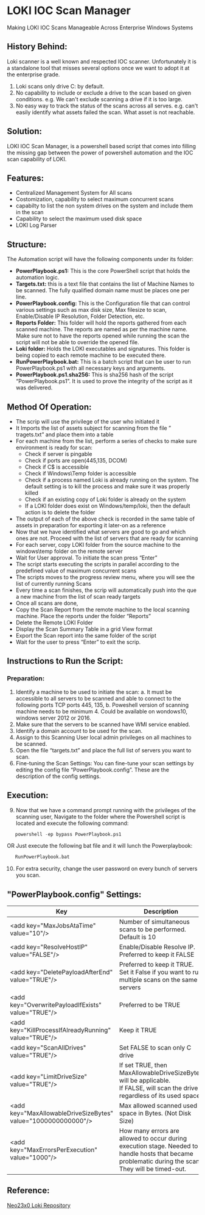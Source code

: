            
                                                                                                                                                                         
LOKI IOC Scan Manager
=========================================================
Making LOKI IOC Scans Manageable Across Enterprise Windows Systems 

## History Behind:
Loki scanner is a well known and respected IOC scanner. Unfortunately it is a standalone tool that misses several options once we want to adopt it at the enterprise grade.

1. Loki scans only drive C: by default.
2. No capability to include or exclude a drive to the scan based on given conditions. e.g. We can't exclude scanning a drive if it is too large.
3. No easy way to track the status of the scans across all serves. e.g. can't easily identify what assets failed the scan. What asset is not reachable. 

## Solution:
LOKI IOC Scan Manager, is a powershell based script that comes into filling the missing gap between the power of powershell automation and the IOC scan capability of LOKI.

## Features:

- Centralized Management System for All scans
- Costomization, capability to select maximum concurrent scans
- capabilty to list the non system drives on the system and include them in the scan
- Capability to select the maximum used disk space
- LOKI Log Parser

## Structure:
The Automation script will have the following components under its folder:
-	**PowerPlaybook.ps1:** This is the core PowerShell script that holds the automation logic.
-	**Targets.txt:** this is a text file that contains the list of Machine Names to be scanned. The fully qualified domain name must be places one per line.
-	**PowerPlaybook.config:** This is the Configuration file that can control various settings such as max disk size, Max filesize to scan,  Enable/Disable  IP Resolution, Folder Detection, etc. 
-	**Reports Folder:** This folder will hold the reports gathered from each scanned machine. The reports are named as per the machine name. Make sure not to have the reports opened while running the scan the script will not be able to override the opened file. 
-	**Loki folder:** Holds the LOKI executables and signatures. This folder is being copied to each remote machine to be executed there.
-	**RunPowerPlaybook.bat:** This is a batch script that can be user to run PowerPlaybook.ps1 with all necessary keys and arguments.
-	**PowerPlaybook.ps1.sha256:** This is sha256 hash of the script “PowerPlaybook.ps1”. It is used to prove the integrity of the script as it was delivered.

## Method Of Operation:
-	The scrip will use the privilege of the user who initiated it
-	It Imports the list of assets subject for scanning from the file ” tragets.txt” and place them into a table 
-	For each machine from the list, perform a series of checks to make sure environment is ready for scan:
    - Check if server is pingable
    - Check if ports are open(445,135, DCOM)
    - Check if C$ is accessible
    - Check if Windows\Temp folder is accessible
    - Check if a process named Loki is already running on the system. The default setting is to kill the process and make sure it was properly killed
     - Check if an existing copy of Loki folder is already on the system
     - If a LOKI folder does exist on Windows/temp/loki, then the default action is to delete the folder
- The output of each of the above check is recorded in the same table of assets in preparation for exporting it later-on as a reference
- Now that we have identified what servers are good to go and which ones are not. Proceed with the list of servers that are ready for scanning
- For each server, copy LOKI folder from the source machine to the windows\temp folder on the remote server
- Wait for User approval. To initiate the scan press “Enter”
- The script starts executing the scripts in parallel according to the predefined value of maximum concurrent scans
- The scripts moves to the progress review menu, where you will see the list of currently running Scans
- Every time a scan finishes, the scrip will automatically push into the que a new machine from the list of scan ready targets
- Once all scans are done,
- Copy the Scan Report from the remote machine to the local scanning machine. Place the reports under the folder “Reports” 
- Delete the Remote LOKI Folder
- Display the Scan Summary Table in a grid View format
- Export the Scan report into the same folder of the script
- Wait for the user to press “Enter” to exit the scrip.

## Instructions to Run the Script:
### Preparation:

1.	Identify a machine to be used to initiate the scan:
  a.	It must be accessible to all servers to be scanned and able to connect to the following ports TCP ports 445, 135, 
  b.	Poweshell version of scanning machine needs to be minimum 4. Could be available on wondows10, windows server 2012 or 2016.
2.	Make sure that the servers to be scanned have WMI service enabled.
3.	Identify a domain account to be used for the scan.
4.	Assign to this Scanning User local admin privileges on all machines to be scanned.
5.	Open the file “targets.txt” and place the full list of servers you want to scan.
6.	Fine-tuning the Scan Settings: You can fine-tune your scan settings by editing the config file “PowerPlaybook.config”. These are the description of the config settings.
## Execution:
9. Now that we have a command prompt running with the privileges of the scanning user, Navigate to the folder where the Powershell script is located and execute the following command:
```python
   powershell -ep bypass PowerPlaybook.ps1
```
   OR
   Just execute the following bat file and it will lunch the Powerplaybook:
```bash
   RunPowerPlaybook.bat
```
10. For extra security, change the user password on every bunch of servers you scan.

## "PowerPlaybook.config" Settings:
| Key | Description |
|-----|-------------|
| &lt;add key="MaxJobsAtaTime" value="10"/&gt; | Number of simultaneous scans to be performed. Default is 10 |
| &lt;add key="ResolveHostIP" value="FALSE"/&gt; | Enable/Disable Resolve IP. Preferred to keep it FALSE |
| &lt;add key="DeletePayloadAfterEnd" value="TRUE"/&gt; | Preferred to keep it TRUE\. Set it False if you want to run multiple scans  on the same servers |
| &lt;add key="OverwritePayloadIfExists" value="TRUE"/&gt; | Preferred to be TRUE |
| &lt;add key="KillProcessIfAlreadyRunning" value="TRUE"/&gt; | Keep it TRUE |
| &lt;add key="ScanAllDrives" value="TRUE"/&gt; | Set FALSE to scan only C drive |
| &lt;add key="LimitDriveSize" value="TRUE"/&gt; | If set TRUE, then  MaxAllowableDriveSizeBytes will be applicable\.<br>If FALSE, will scan the drive regardless of its used space\. |
| &lt;add key="MaxAllowableDriveSizeBytes" value="1000000000000"/&gt; | Max allowed scanned used space in Bytes\. \(Not Disk Size\) | 
| &lt;add key="MaxErrorsPerExecution" value="1000"/&gt;  | How many errors are allowed to occur during execution stage. Needed to handle hosts that became problematic during the scan\. They will be timed-out\. |



## Reference:
[Neo23x0 Loki Repository](https://github.com/Neo23x0/Loki)
